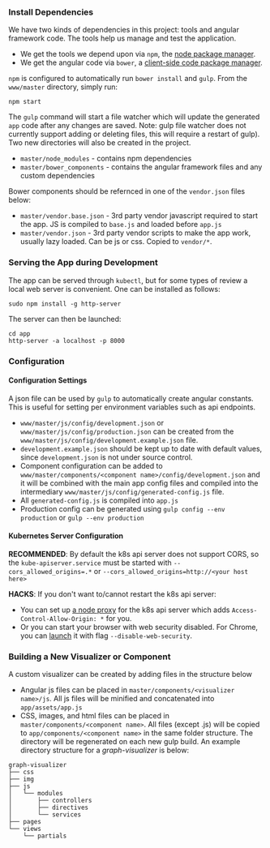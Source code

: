 ### Install Dependencies

We have two kinds of dependencies in this project: tools and angular framework code.  The tools help
us manage and test the application.

* We get the tools we depend upon via `npm`, the [node package manager](https://www.npmjs.com/).
* We get the angular code via `bower`, a [client-side code package manager](http://bower.io/).

`npm` is configured to automatically run `bower install` and `gulp`. From the `www/master` directory, simply run:

```
npm start
```

The `gulp` command will start a file watcher which will update the generated `app` code after any changes are saved. Note: gulp file watcher does not currently support adding or deleting files, this will require a restart of gulp). Two new directories will also be created in the project.

* `master/node_modules` - contains npm dependencies
* `master/bower_components` - contains the angular framework files and any custom dependencies

Bower components should be refernced in one of the `vendor.json` files below:

* `master/vendor.base.json` - 3rd party vendor javascript required to start the app. JS is compiled to `base.js` and loaded before `app.js`
* `master/vendor.json` - 3rd party vendor scripts to make the app work, usually lazy loaded. Can be js or css. Copied to `vendor/*`.

### Serving the App during Development

The app can be served through `kubectl`, but for some types of review a local web server is convenient. One can be installed as follows:

```
sudo npm install -g http-server
```

The server can then be launched:

```
cd app
http-server -a localhost -p 8000
```

### Configuration
#### Configuration Settings
A json file can be used by `gulp` to automatically create angular constants. This is useful for setting per environment variables such as api endpoints.
*  ```www/master/js/config/development.json``` or ```www/master/js/config/production.json``` can be created from the ```www/master/js/config/development.example.json``` file.
* ```development.example.json``` should be kept up to date with default values, since ```development.json``` is not under source control.
* Component configuration can be added to ```www/master/components/<component name>/config/development.json``` and it will be combined with the main app config files and compiled into the intermediary ```www/master/js/config/generated-config.js``` file.
* All ```generated-config.js``` is compiled into ```app.js```
* Production config can be generated using ```gulp config --env production``` or ```gulp --env production```

#### Kubernetes Server Configuration

**RECOMMENDED**: By default the k8s api server does not support CORS,
  so the `kube-apiserver.service` must be started with
  `--cors_allowed_origins=.*` or `--cors_allowed_origins=http://<your
  host here>`

**HACKS**: If you don't want to/cannot restart the k8s api server:
* You can set up [a node proxy](https://github.com/bcbroussard/kraken-proxy) for the k8s api server which adds
 ```Access-Control-Allow-Origin: *``` for you.
* Or you can start your browser with web security disabled. For
  Chrome, you can [launch](http://www.chromium.org/developers/how-tos/run-chromium-with-flags) it with flag ```--disable-web-security```.

### Building a New Visualizer or Component

A custom visualizer can be created by adding files in the structure below
* Angular js files can be placed in `master/components/<visualizer name>/js`. All js files will be minified and concatenated into `app/assets/app.js`
* CSS, images, and html files can be placed in `master/components/<component name>`. All files (except .js) will be copied to `app/components/<component name>` in the same folder structure. The directory will be regenerated on each new gulp build. An example directory structure for a _graph-visualizer_ is below:
```
graph-visualizer
├── css
├── img
├── js
│   └── modules
│       ├── controllers
│       ├── directives
│       └── services
├── pages
└── views
    └── partials
```

